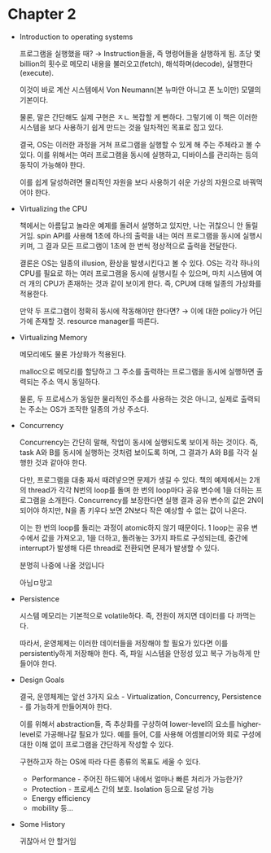 # Chapter 2

- Introduction to operating systems
    
    프로그램을 실행했을 때? → Instruction들을, 즉 명령어들을 실행하게 됨. 초당 몇 billion의 횟수로 메모리 내용을 불러오고(fetch), 해석하며(decode), 실행한다(execute).
    
    이것이 바로 계산 시스템에서 Von Neumann(본 뉴마안 아니고 폰 노이만) 모델의 기본이다.
    
    물론, 말은 간단해도 실제 구현은 ㅈㄴ 복잡할 게 뻔하다. 그렇기에 이 책은 이러한 시스템을 보다 사용하기 쉽게 만드는 것을 일차적인 목표로 잡고 있다.
    
    결국, OS는 이러한 과정을 거쳐 프로그램을 실행할 수 있게 해 주는 주체라고 볼 수 있다. 이를 위해서는 여러 프로그램을 동시에 실행하고, 디바이스를 관리하는 등의 동작이 가능해야 한다.
    
    이를 쉽게 달성하려면 물리적인 자원을 보다 사용하기 쉬운 가상의 자원으로 바꿔먹어야 한다.
    
- Virtualizing the CPU
    
    책에서는 아름답고 놀라운 예제를 돌려서 설명하고 있지만, 나는 귀찮으니 안 돌릴거임. spin API를 사용해 1초에 하나의 출력을 내는 여러 프로그램을 동시에 실행시키며, 그 결과 모든 프로그램이 1초에 한 번씩 정상적으로 출력을 전달한다.
    
    결론은 OS는 일종의 illusion, 환상을 발생시킨다고 볼 수 있다. OS는 각각 하나의 CPU를 필요로 하는 여러 프로그램을 동시에 실행시킬 수 있으며, 마치 시스템에 여러 개의 CPU가 존재하는 것과 같이 보이게 한다. 즉, CPU에 대해 일종의 가상화를 적용한다.
    
    만약 두 프로그램이 정확히 동시에 작동해야만 한다면? → 이에 대한 policy가 어딘가에 존재할 것. resource manager를 따른다.
    
- Virtualizing Memory
    
    메모리에도 물론 가상화가 적용된다.
    
    malloc으로 메모리를 할당하고 그 주소를 출력하는 프로그램을 동시에 실행하면 출력되는 주소 역시 동일하다.
    
    물론, 두 프로세스가 동일한 물리적인 주소를 사용하는 것은 아니고, 실제로 출력되는 주소는 OS가 조작한 일종의 가상 주소다.
    
- Concurrency
    
    Concurrency는 간단히 말해, 작업이 동시에 실행되도록 보이게 하는 것이다. 즉, task A와 B를 동시에 실행하는 것처럼 보이도록 하며, 그 결과가 A와 B를 각각 실행한 것과 같아야 한다.
    
    다만, 프로그램을 대충 짜서 때려넣으면 문제가 생길 수 있다. 책의 예제에서는 2개의 thread가 각각 N번의 loop를 돌며 한 번의 loop마다 공유 변수에 1을 더하는 프로그램을 소개한다. Concurrency를 보장한다면 실행 결과 공유 변수의 값은 2N이 되어야 하지만, N을 좀 키우다 보면 2N보다 작은 예상할 수 없는 값이 나온다.
    
    이는 한 번의 loop를 돌리는 과정이 atomic하지 않기 때문이다. 1 loop는 공유 변수에서 값을 가져오고, 1을 더하고, 돌려놓는 3가지 파트로 구성되는데, 중간에 interrupt가 발생해 다른 thread로 전환되면 문제가 발생할 수 있다.
    
    분명히 나중에 나올 것입니다
    
    아님ㅁ망고
    
- Persistence
    
    시스템 메모리는 기본적으로 volatile하다. 즉, 전원이 꺼지면 데이터를 다 까먹는다.
    
    따라서, 운영체제는 이러한 데이터들을 저장해야 할 필요가 있다면 이를 persistently하게 저장해야 한다. 즉, 파일 시스템을 안정성 있고 복구 가능하게 만들어야 한다.
    
- Design Goals
    
    결국, 운영체제는 앞선 3가지 요소 - Virtualization, Concurrency, Persistence - 를 가능하게 만들어져야 한다.
    
    이를 위해서 abstraction들, 즉 추상화를 구상하여 lower-level의 요소를 higher-level로 가공해나갈 필요가 있다. 예를 들어, C를 사용해 어셈블리어와 회로 구성에 대한 이해 없이 프로그램을 간단하게 작성할 수 있다.
    
    구현하고자 하는 OS에 따라 다른 종류의 목표도 세울 수 있다.
    
    - Performance - 주어진 하드웨어 내에서 얼마나 빠른 처리가 가능한가?
    - Protection - 프로세스 간의 보호. Isolation 등으로 달성 가능
    - Energy efficiency
    - mobility 등…
- Some History
    
    귀찮아서 안 할거임